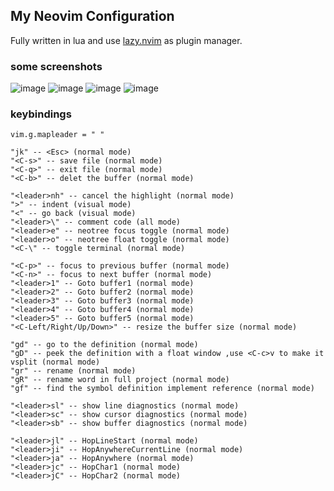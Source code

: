 ## My Neovim Configuration

Fully written in lua and use [lazy.nvim](https://github.com/folke/lazy.nvim) as plugin manager.

### some screenshots

![image](https://user-images.githubusercontent.com/93063038/214219108-ab10d13d-a233-4c11-891b-6804d2b63e30.png)
![image](https://user-images.githubusercontent.com/93063038/214219288-bedf3621-4d25-404f-87a6-63e304626578.png)
![image](https://user-images.githubusercontent.com/93063038/214219432-004d59e6-83c2-44b1-8aac-1d47a3514f35.png)
![image](https://user-images.githubusercontent.com/93063038/214219701-64e8f189-92da-41df-8c16-b5c634cd72a9.png)
### keybindings

```
vim.g.mapleader = " "

"jk" -- <Esc> (normal mode) 
"<C-s>" -- save file (normal mode)
"<C-q>" -- exit file (normal mode)
"<C-b>" -- delet the buffer (normal mode)

"<leader>nh" -- cancel the highlight (normal mode)
">" -- indent (visual mode)
"<" -- go back (visual mode)
"<leader>\" -- comment code (all mode)
"<leader>e" -- neotree focus toggle (normal mode)
"<leader>o" -- neotree float toggle (normal mode)
"<C-\" -- toggle terminal (normal mode)

"<C-p>" -- focus to previous buffer (normal mode)
"<C-n>" -- focus to next buffer (normal mode)
"<leader>1" -- Goto buffer1 (normal mode)
"<leader>2" -- Goto buffer2 (normal mode)
"<leader>3" -- Goto buffer3 (normal mode)
"<leader>4" -- Goto buffer4 (normal mode)
"<leader>5" -- Goto buffer5 (normal mode)
"<C-Left/Right/Up/Down>" -- resize the buffer size (normal mode)

"gd" -- go to the definition (normal mode)
"gD" -- peek the definition with a float window ,use <C-c>v to make it vsplit (normal mode)
"gr" -- rename (normal mode)
"gR" -- rename word in full project (normal mode)
"gf" -- find the symbol definition implement reference (normal mode)

"<leader>sl" -- show line diagnostics (normal mode)
"<leader>sc" -- show cursor diagnostics (normal mode)
"<leader>sb" -- show buffer diagnostics (normal mode)

"<leader>jl" -- HopLineStart (normal mode)
"<leader>ji" -- HopAnywhereCurrentLine (normal mode)
"<leader>ja" -- HopAnywhere (normal mode)
"<leader>jc" -- HopChar1 (normal mode)
"<leader>jC" -- HopChar2 (normal mode)
```
